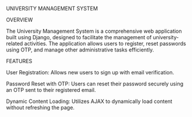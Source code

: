 UNIVERSITY MANAGEMENT SYSTEM

OVERVIEW

The University Management System is a comprehensive web application built using Django, designed to facilitate the management of university-related activities. The application allows users to register, reset passwords using OTP, and manage other administrative tasks efficiently.

FEATURES

User Registration: Allows new users to sign up with email verification.

Password Reset with OTP: Users can reset their password securely using an OTP sent to their registered email.

Dynamic Content Loading: Utilizes AJAX to dynamically load content without refreshing the page.
